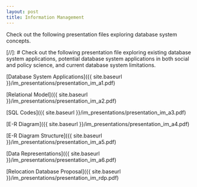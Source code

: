 ```yaml
---
layout: post
title: Information Management
---
```

Check out the following presentation files exploring database system concepts.

[//]: # Check out the following presentation file exploring existing database system applications, potential database system applications in both social and policy science, and current database system limitations.

[Database System Applications]({{ site.baseurl }}/im_presentations/presentation_im_a1.pdf)

[Relational Model]({{ site.baseurl }}/im_presentations/presentation_im_a2.pdf)

[SQL Codes]({{ site.baseurl }}/im_presentations/presentation_im_a3.pdf)

[E-R Diagram]({{ site.baseurl }}/im_presentations/presentation_im_a4.pdf)

[E-R Diagram Structure]({{ site.baseurl }}/im_presentations/presentation_im_a5.pdf)

[Data Representations]({{ site.baseurl }}/im_presentations/presentation_im_a6.pdf)

[Relocation Database Proposal]({{ site.baseurl }}/im_presentations/presentation_im_rdp.pdf)
